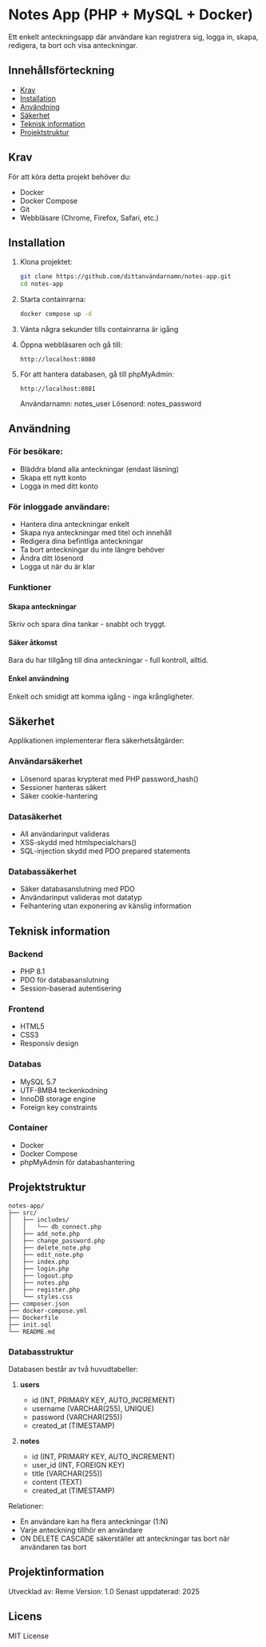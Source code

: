 # Notes App (PHP + MySQL + Docker)

Ett enkelt anteckningsapp där användare kan registrera sig, logga in, skapa, redigera, ta bort och visa anteckningar.

## Innehållsförteckning
- [Krav](#krav)
- [Installation](#installation)
- [Användning](#användning)
- [Säkerhet](#säkerhet)
- [Teknisk information](#teknisk-information)
- [Projektstruktur](#projektstruktur)

## Krav

För att köra detta projekt behöver du:
- Docker
- Docker Compose
- Git
- Webbläsare (Chrome, Firefox, Safari, etc.)

## Installation

1. Klona projektet:
    ```bash
    git clone https://github.com/dittanvändarnamn/notes-app.git
    cd notes-app
    ```

2. Starta containrarna:
    ```bash
    docker compose up -d
    ```

3. Vänta några sekunder tills containrarna är igång

4. Öppna webbläsaren och gå till:
    ```
    http://localhost:8080
    ```

5. För att hantera databasen, gå till phpMyAdmin:
    ```
    http://localhost:8081
    ```
    Användarnamn: notes_user
    Lösenord: notes_password

## Användning

### För besökare:
- Bläddra bland alla anteckningar (endast läsning)
- Skapa ett nytt konto
- Logga in med ditt konto

### För inloggade användare:
- Hantera dina anteckningar enkelt
- Skapa nya anteckningar med titel och innehåll
- Redigera dina befintliga anteckningar
- Ta bort anteckningar du inte längre behöver
- Ändra ditt lösenord
- Logga ut när du är klar

### Funktioner

#### Skapa anteckningar
Skriv och spara dina tankar - snabbt och tryggt.

#### Säker åtkomst
Bara du har tillgång till dina anteckningar - full kontroll, alltid.

#### Enkel användning
Enkelt och smidigt att komma igång - inga krångligheter.

## Säkerhet

Applikationen implementerar flera säkerhetsåtgärder:

### Användarsäkerhet
- Lösenord sparas krypterat med PHP password_hash()
- Sessioner hanteras säkert
- Säker cookie-hantering

### Datasäkerhet
- All användarinput valideras
- XSS-skydd med htmlspecialchars()
- SQL-injection skydd med PDO prepared statements

### Databassäkerhet
- Säker databasanslutning med PDO
- Användarinput valideras mot datatyp
- Felhantering utan exponering av känslig information

## Teknisk information

### Backend
- PHP 8.1
- PDO för databasanslutning
- Session-baserad autentisering

### Frontend
- HTML5
- CSS3
- Responsiv design

### Databas
- MySQL 5.7
- UTF-8MB4 teckenkodning
- InnoDB storage engine
- Foreign key constraints

### Container
- Docker
- Docker Compose
- phpMyAdmin för databashantering

## Projektstruktur

```
notes-app/
├── src/
│   ├── includes/
│   │   └── db_connect.php
│   ├── add_note.php
│   ├── change_password.php
│   ├── delete_note.php
│   ├── edit_note.php
│   ├── index.php
│   ├── login.php
│   ├── logout.php
│   ├── notes.php
│   ├── register.php
│   └── styles.css
├── composer.json
├── docker-compose.yml
├── Dockerfile
├── init.sql
└── README.md
```

### Databasstruktur

Databasen består av två huvudtabeller:

1. **users**
   - id (INT, PRIMARY KEY, AUTO_INCREMENT)
   - username (VARCHAR(255), UNIQUE)
   - password (VARCHAR(255))
   - created_at (TIMESTAMP)

2. **notes**
   - id (INT, PRIMARY KEY, AUTO_INCREMENT)
   - user_id (INT, FOREIGN KEY)
   - title (VARCHAR(255))
   - content (TEXT)
   - created_at (TIMESTAMP)

Relationer:
- En användare kan ha flera anteckningar (1:N)
- Varje anteckning tillhör en användare
- ON DELETE CASCADE säkerställer att anteckningar tas bort när användaren tas bort

## Projektinformation
Utvecklad av: Reme
Version: 1.0
Senast uppdaterad: 2025

## Licens

MIT License